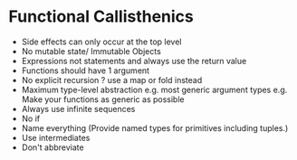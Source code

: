 Functional Callisthenics
========================

* Side effects can only occur at the top level
* No mutable state/ Immutable Objects
* Expressions not statements and always use the return value
* Functions should have 1 argument
* No explicit recursion ? use a map or fold instead
* Maximum type-level abstraction
  e.g. most generic argument types
  e.g. Make your functions as generic as possible
* Always use infinite sequences
* No if
* Name everything (Provide named types for primitives including tuples.)
* Use intermediates
* Don't abbreviate
